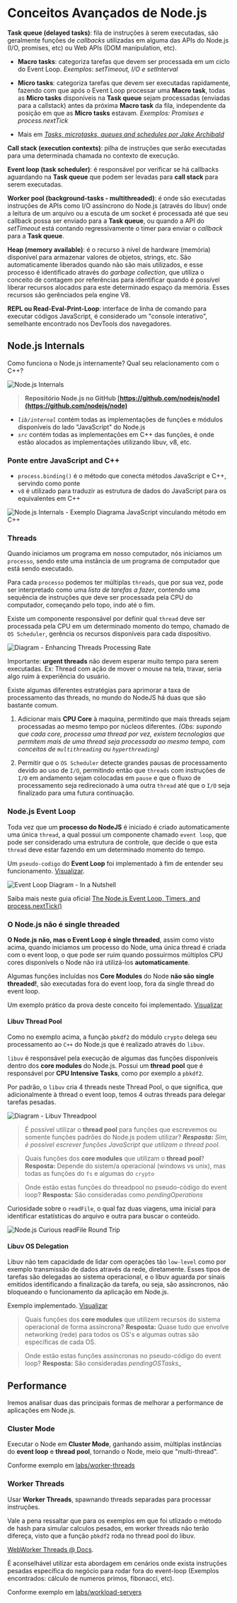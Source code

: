 # Conceitos Avançados de Node.js

**Task queue (delayed tasks)**: fila de instruções à serem executadas, são geralmente funções de _callbacks_ utilizadas em alguma das APIs do Node.js (I/O, promises, etc) ou Web APIs (DOM manipulation, etc).

- **Macro tasks**: categoriza tarefas que devem ser processada em um ciclo do Event Loop. _Exemplos: setTimeout, I/O e setInterval_

- **Micro tasks**: categoriza tarefas que devem ser executadas rapidamente, fazendo com que após o Event Loop processar uma **Macro task**, todas as **Micro tasks** disponíveis na **Task queue** sejam processadas (enviadas para a callstack) antes da próxima **Macro task** da fila, independente da posição em que as **Micro tasks** estavam. _Exemplos: Promises e process.nextTick_

- Mais em _[Tasks, microtasks, queues and schedules por Jake Archibald](https://jakearchibald.com/2015/tasks-microtasks-queues-and-schedules/)_

**Call stack (execution contexts)**: pilha de instruções que serão executadas para uma determinada chamada no contexto de execução.

**Event loop (task scheduler)**: é responsável por verificar se há callbacks aguardando na **Task queue** que podem ser levadas para **call stack** para serem executadas.

**Worker pool (background-tasks - multithreaded)**: é onde são executadas instruções de APIs como I/O assíncrono do Node.js (através do libuv) onde a leitura de um arquivo ou a escuta de um socket é processada até que seu callback possa ser enviado para a **Task queue**, ou quando a API do _setTimeout_ está contando regressivamente o timer para enviar o _callback_ para a **Task queue**.

**Heap (memory available)**: é o recurso à nível de hardware (memória) disponível para armazenar valores de objetos, strings, etc. São automaticamente liberados quando não são mais utilizados, e esse processo é identificado através do _garbage collection_, que utiliza o conceito de contagem por referências para identificar quando é possível liberar recursos alocados para este determinado espaço da memória. Esses recursos são gerênciados pela engine V8.

**REPL ou Read-Eval-Print-Loop**: interface de linha de comando para executar códigos JavaScript, é considerado um "console interativo", semelhante encontrado nos DevTools dos navegadores.

## Node.js Internals

Como funciona o Node.js internamente? Qual seu relacionamento com o C++?

![Node.js Internals](./images/nodejs_internals.PNG)

> **Repositório Node.js no GitHub [https://github.com/nodejs/node](https://github.com/nodejs/node)**

- _`lib/internal`_ contém todas as implementações de funções e módulos disponíveis do lado "JavaScript" do Node.js
- _`src`_ contém todas as implementações em C++ das funções, é onde estão alocados as implementações utilizando libuv, v8, etc.

### Ponte entre JavaScript and C++

- `process.binding()` é o método que conecta métodos JavaScript e C++, servindo como ponte
- `v8` é utilizado para traduzir as estrutura de dados do JavaScript para os equivalentes em C++

![Node.js Internals - Exemplo Diagrama JavaScript vinculando método em C++](./images/nodejs_internals_linking_javascript_w_cplusplus.PNG)

### Threads

Quando iniciamos um programa em nosso computador, nós iniciamos um `processo`, sendo este uma instância de um programa de computador que está sendo executado.

Para cada `processo` podemos ter múltiplas `threads`, que por sua vez, pode ser interpretado como uma _lista de tarefas a fazer_, contendo uma sequência de instruções que deve ser processada pela CPU do computador, começando pelo topo, indo até o fim.

Existe um componente responsável por definir qual `thread` deve ser processada pela CPU em um determinado momento do tempo, chamado de `OS Scheduler`, gerência os recursos disponíveis para cada dispositivo.

![Diagram - Enhancing Threads Processing Rate](./images/nodejs_enhancing_threads_processing_rate.PNG)

Importante: **urgent threads** não devem esperar muito tempo para serem executadas. Ex: Thread com ação de mover o mouse na tela, travar, seria algo ruim à experiência do usuário.

Existe algumas diferentes estratégias para aprimorar a taxa de processamento das threads, no mundo do NodeJS há duas que são bastante comum.

1. Adicionar mais **CPU Core** à maquina, permitindo que mais threads sejam processadas ao mesmo tempo por núcleos diferentes. _(Obs: supondo que cada core, processa uma thread por vez, existem tecnologias que permitem mais de uma thread seja processada ao mesmo tempo, com conceitos de `multithreading` ou `hyperthreading`)_

2. Permitir que o `OS Scheduler` detecte grandes pausas de processamento devido ao uso de `I/O`, permitindo então que `threads` com instruções de `I/O` em andamento sejam colocadas em `pause` e que o fluxo de processamento seja redirecionado à uma outra `thread` até que o `I/O` seja finalizado para uma futura continuação.

### Node.js Event Loop

Toda vez que um **processo do NodeJS** é iniciado é criado automaticamente uma única `thread`, a qual possui um componente chamado `event loop`, que pode ser considerado uma estrutura de controle, que decide o que esta `thread` deve estar fazendo em um determinado momento do tempo.

Um `pseudo-codigo` do **Event Loop** foi implementado à fim de entender seu funcionamento. [Visualizar](concepts/event-loop/eventloop.js).

![Event Loop Diagram - In a Nutshell](./images/nodejs_event_loop_in_a_nutshell.PNG)

Saiba mais neste guia oficial [The Node.js Event Loop, Timers, and process.nextTick()](https://nodejs.org/en/docs/guides/event-loop-timers-and-nexttick/)

### O Node.js não é single threaded

**O Node.js não, mas o Event Loop é single threaded**, assim como visto acima, quando iniciamos um processo do Node, uma única thread é criada com o event loop, o que pode ser ruim quando possuirmos múltiplos CPU cores disponívels o Node não irá utilizá-los **automaticamente**.

Algumas funções incluídas nos **Core Modules** do Node **não são single threaded!**, são executadas fora do event loop, fora da single thread do event loop.

Um exemplo prático da prova deste conceito foi implementado. [Visualizar](concepts/event-loop/threads.js)

#### Libuv Thread Pool

Como no exemplo acima, a função `pbkdf2` do módulo `crypto` delega seu processamento ao `C++` do Node.js que é realizado através do `libuv`.

`libuv` é responsável pela execução de algumas das funções disponíveis dentro dos **core modules** do Node.js. Possui um **thread pool** que é responsável por **CPU Intensive Tasks**, como por exemplo a `pbkdf2`.

Por padrão, o `libuv` cria 4 threads neste Thread Pool, o que significa, que adicionalmente à thread o event loop, temos 4 outras threads para delegar tarefas pesadas.

![Diagram - Libuv Threadpool](./images/nodejs_libuv_lib_thread_pool.PNG)

> É possível utilizar o **thread pool** para funções que escrevemos ou somente funções padrões do Node.js podem utilizar? _**Resposta:** Sim, é possível escrever funções JavaScript que utilizam o thread pool._

> Quais funções dos **core modules** que utilizam o **thread pool**? **Resposta:** Depende do sistem/a operacional (windows vs unix), mas todas as funções do `fs` e algumas do `crypto`

> Onde estão estas funções do threadpool no pseudo-código do event loop? **Resposta:** São consideradas como _pendingOperations_

Curiosidade sobre o `readFile`, o qual faz duas viagens, uma inicial para identificar estatísticas do arquivo e outra para buscar o conteúdo.

![Node.js Curious readFile Round Trip](./images/nodejs_fs_read-file_roundtrip.PNG)

#### Libuv OS Delegation

Libuv não tem capacidade de lidar com operações tão `low-level` como por exemplo transmissão de dados através da rede, diretamente. Esses tipos de tarefas são delegadas ao sistema operacional, e o libuv aguarda por sinais emitidos identificando a finalização da tarefa, ou seja, são assíncronos, não bloqueando o funcionamento da aplicação em Node.js.

Exemplo implementado. [Visualizar](../labs/event-loop/async.js)

> Quais funções dos **core modules** que utilizem recursos do sistema operacional de forma assíncrona? **Resposta:** Quase tudo que envolve networking (rede) para todos os OS's e algumas outras são específicas de cada OS.

> Onde estão estas funções assíncronas no pseudo-código do event loop? **Resposta:** São consideradas _pendingOSTasks__

## Performance

Iremos analisar duas das principais formas de melhorar a performance de aplicações em Node.js.

### Cluster Mode

Executar o Node em **Cluster Mode**, ganhando assim, múltiplas instâncias do **event loop** e **thread pool**, tornando o Node, meio que "multi-thread".

Conforme exemplo em [labs/worker-threads](../labs/worker-threads)

### Worker Threads

Usar **Worker Threads**, spawnando threads separadas para processar instruções.

Vale a pena ressaltar que para os exemplos em que foi utlizado o método de hash para simular calculos pesados, em worker threads não terão difereça, visto que a função `pbkdf2` roda no thread pool do libuv.

[WebWorker Threads @ Docs](https://www.npmjs.com/package/webworker-threads).

É aconselhável utilizar esta abordagem em cenários onde exista instruções pesadas específica do negócio para rodar fora do event-loop (Exemplos encontrados: cálculo de numeros primos, fibonacci, etc).

Conforme exemplo em [labs/workload-servers](../labs/workload-servers)
